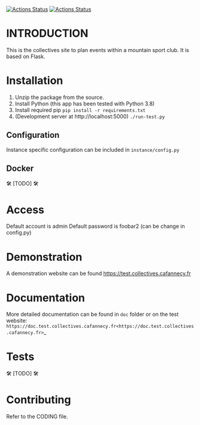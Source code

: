 [![Actions Status](https://github.com/Club-Alpin-Annecy/collectives-flask2/workflows/Linter/badge.svg)](https://github.com/Club-Alpin-Annecy/collectives-flask2/actions)
[![Actions Status](https://github.com/Club-Alpin-Annecy/collectives-flask2/workflows/Tests/badge.svg)](https://github.com/Club-Alpin-Annecy/collectives-flask2/actions)

# INTRODUCTION

This is the collectives site to plan events within a mountain sport club.
It is based on Flask.

# Installation

1. Unzip the package from the source.
2. Install Python (this app has been tested with Python 3.8)
3. Install required pip
    `pip install -r requirements.txt`
4. (Development server at http://localhost:5000)
    `./run-test.py`

## Configuration
Instance specific configuration can be included in `instance/config.py`

## Docker
:hammer_and_wrench: [TODO] :hammer_and_wrench:

# Access
Default account is admin
Default password is foobar2 (can be change in config.py)

# Demonstration
A demonstration website can be found https://test.collectives.cafannecy.fr

# Documentation
More detailed documentation can be found in ``doc`` folder or on the test
website:
`https://doc.test.collectives.cafannecy.fr<https://doc.test.collectives.cafannecy.fr>`_

# Tests
:hammer_and_wrench: [TODO] :hammer_and_wrench:

# Contributing
Refer to the CODING file.
